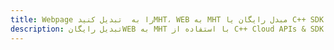---title: Webpage را به  تبدیل کنیدMHT، WEB به MHT مبدل رایگان یا C++ SDKdescription: تبدیل رایگانWEB به MHT با استفاده از C++ Cloud APIs & SDK همچنین اسناد PDF را در Cloud ایجاد، ویرایش و رندر کنید.---